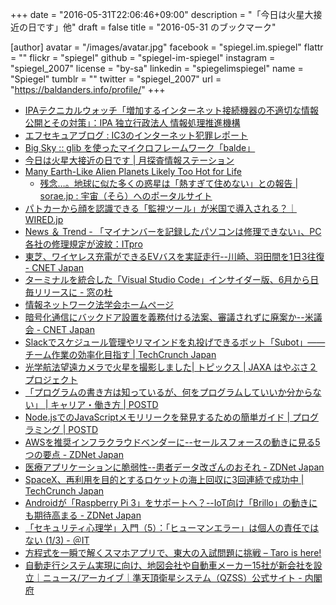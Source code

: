 +++
date = "2016-05-31T22:06:46+09:00"
description = "「今日は火星大接近の日です」他"
draft = false
title = "2016-05-31 のブックマーク"

[author]
  avatar = "/images/avatar.jpg"
  facebook = "spiegel.im.spiegel"
  flattr = ""
  flickr = "spiegel"
  github = "spiegel-im-spiegel"
  instagram = "spiegel_2007"
  license = "by-sa"
  linkedin = "spiegelimspiegel"
  name = "Spiegel"
  tumblr = ""
  twitter = "spiegel_2007"
  url = "https://baldanders.info/profile/"
+++

- [IPAテクニカルウォッチ「増加するインターネット接続機器の不適切な情報公開とその対策」：IPA 独立行政法人 情報処理推進機構](http://www.ipa.go.jp/security/technicalwatch/20160531.html)
- [エフセキュアブログ : IC3のインターネット犯罪レポート](http://blog.f-secure.jp/archives/50769696.html)
- [Big Sky :: glib を使ったマイクロフレームワーク「balde」](http://mattn.kaoriya.net/software/lang/c/20160530175744.htm)
- [今日は火星大接近の日です | 月探査情報ステーション](http://moonstation.jp/whatsnew/20150531a)
- [Many Earth-Like Alien Planets Likely Too Hot for Life](http://www.space.com/32993-earth-like-exoplanets-too-hot-life.html)
    - [残念…。地球に似た多くの惑星は「熱すぎて住めない」との報告 | sorae.jp : 宇宙（そら）へのポータルサイト](http://sorae.jp/030201/2016_05_27_habi.html)
- [パトカーから顔を認識できる「監視ツール」が米国で導入される？｜WIRED.jp](http://wired.jp/2016/05/31/triple-threat-the-all-in-one-lpr-speedometer-and-facial-recognition-scanner/)
- [News ＆ Trend - 「マイナンバーを記録したパソコンは修理できない」、PC各社の修理規定が波紋：ITpro](http://itpro.nikkeibp.co.jp/atcl/column/14/346926/052900539/?n_cid=nbpitp_fbed)
- [東芝、ワイヤレス充電ができるEVバスを実証走行--川崎、羽田間を1日3往復 - CNET Japan](http://japan.cnet.com/news/business/35083493/)
- [ターミナルを統合した「Visual Studio Code」インサイダー版、6月から日毎リリースに - 窓の杜](http://www.forest.impress.co.jp/docs/news/20160531_759988.html)
- [情報ネットワーク法学会ホームページ](http://in-law.jp/)
- [暗号化通信にバックドア設置を義務付ける法案、審議されずに廃案か--米議会 - CNET Japan](http://japan.cnet.com/news/society/35083471/)
- [Slackでスケジュール管理やリマインドを丸投げできるボット「Subot」——チーム作業の効率化目指す | TechCrunch Japan](https://jp.techcrunch.com/2016/05/31/subot-slack/)
- [光学航法望遠カメラで火星を撮影しました| トピックス | JAXA はやぶさ２プロジェクト](http://www.hayabusa2.jaxa.jp/topics/20160531/)
- [「プログラムの書き方は知っているが、何をプログラムしていいか分からない」 | キャリア・働き方 | POSTD](http://postd.cc/i-know-how-program-i-dont-know-what-program/)
- [Node.jsでのJavaScriptメモリリークを発見するための簡単ガイド | プログラミング | POSTD](http://postd.cc/simple-guide-to-finding-a-javascript-memory-leak-in-node-js/)
- [AWSを推奨インフラクラウドベンダーに--セールスフォースの動きに見る5つの要点 - ZDNet Japan](http://japan.zdnet.com/article/35083392/)
- [医療アプリケーションに脆弱性--患者データ改ざんのおそれ - ZDNet Japan](http://japan.zdnet.com/article/35083393/)
- [SpaceX、再利用を目的とするロケットの海上回収に3回連続で成功中 | TechCrunch Japan](https://techcrunch.com/2016/05/27/spacex-launches-thaicom-8-and-sticks-another-landing/)
- [Androidが「Raspberry Pi 3」をサポートへ？--IoT向け「Brillo」の動きにも期待高まる - ZDNet Japan](http://japan.zdnet.com/article/35083394/)
- [「セキュリティ心理学」入門（5）：「ヒューマンエラー」は個人の責任ではない (1/3) - ＠IT](http://www.atmarkit.co.jp/ait/articles/1605/24/news020.html)
- [方程式を一瞬で解くスマホアプリで、東大の入試問題に挑戦 – Taro is here!](http://tarohere.com/archives/887)
- [自動走行システム実現に向け、地図会社や自動車メーカー15社が新会社を設立｜ニュース/アーカイブ｜準天頂衛星システム（QZSS）公式サイト - 内閣府](http://qzss.go.jp/news/archive/dynamicmap_160521.html)
